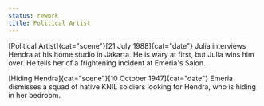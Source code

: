 ```yaml
---
status: rework
title: Political Artist
---
```

[Political Artist]{cat="scene"}[21 July 1988]{cat="date"}  Julia interviews Hendra at his home studio in Jakarta. He is wary at first, but Julia wins him over. He tells her of a frightening incident at Emeria's Salon. 


[Hiding Hendra]{cat="scene"}[10 October 1947]{cat="date"}  Emeria dismisses a squad of native KNIL soldiers looking for Hendra, who is hiding in her bedroom. 